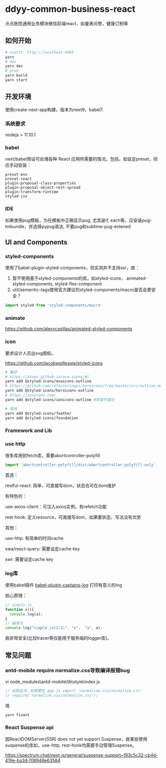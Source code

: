 # ddyy-common-business-react

点点医院通用业务模块微信前端react，如量表问卷，健康订制等

## 如何开始

```bash
# vistit: http://localhost:4005
yarn
# dev
yarn dev
# prod
yarn build
yarn start
```

## 开发环境

使用create-next-app构建，版本为next9，babel7.

### 系统要求

nodejs > 11.10.1

### babel

next/babel预设可处理各种 React 应用所需要的情况。包括，如自定preset，则应手动安装：

```
preset-env
preset-react
plugin-proposal-class-properties
plugin-proposal-object-rest-spread
plugin-transform-runtime
styled-jsx
```

### IDE

如果使用pug模板，为在模板中正确显示pug, 尤其是if, each等，应安装pug-tmbundle，并选择pypug语法, 不要pug和sublime-pug-extened


## UI and Components

### styled-components

使用了babel-plugin-styled-components，但实测并不支持ssr，故：

1. 暂不使用基于styled-components的库，如styled-icons， animated-styled-components, styled-flex-component
2. util/sementic-tags使用官方建议的styled-components/macro是否会更安全？
```javascript
import styled from 'styled-components/macro'
```

### animate

https://github.com/alexvcasillas/animated-styled-components

### icon

要求设计人员出svg图标。

https://github.com/jacobwgillespie/styled-icons

```bash
# 最好
# https://akveo.github.io/eva-icons/#/
yarn add @styled-icons/evaicons-outline
# https://github.com/refactoringui/heroicons/tree/master/src/outline-md
yarn add @styled-icons/heroicons-outline
# https://ionicons.com/
yarn add @styled-icons/ionicons-outline #安装不成功

# 其他
yarn add @styled-icons/feather
yarn add @styled-icons/foundation
```

### Framework and Lib

### use http

很多库用到fetch库，需要abortcontroller-polyfill

```javascript
import 'abortcontroller-polyfill/dist/abortcontroller-polyfill-only'
```

首选：

restful-react: 简单，可直接写dom，状态也可在dom维护

有特色的：

use-axios-client：可注入axios实例，有refetch功能

rest-hook: 定义resource，可直接写dom，如果要状态，写法没有优势

其他：

use-http: 有简单的时间cache

swa/react-query: 需要设定cache key

swr: 需要设定cache key

### log库

使用babel插件 [babel-plugin-captains-log](https://github.com/kwelch/babel-plugin-captains-log) 打印有意义的log

核心原理：

```js
// simple.js
function x(){
  console.log(a);
}
// 编译为
console.log("simple.js(2:2)", "x",  "a", a);
```
故非常安全(比较tracer等仅能用于服务端的logger库)。

## 常见问题

### antd-mobile require normalize.css导致编译报错bug

vi node_modules\antd-mobile\lib\style\index.js

```javascript
// 去除此项，如需要在_app.js import 'normalize.css/normalize.css'
// require('normalize.css/normalize.css');
```

或

```bash
yarn fixant
```

### React Suspense api

因ReactDOMServer(SSR) does not yet support Suspense，故某些使用suspense的库如，use-http, rest-hook均需要手动管理Suspense。

https://spectrum.chat/next-js/general/suspense-support~f83c5c32-cb4d-419e-ba3d-f08948e63584
